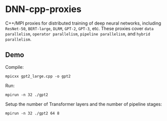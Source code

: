 # DNN-cpp-proxies
C++/MPI proxies for distributed training of deep neural networks, including `ResNet-50`, `BERT-large`, `DLRM`, `GPT-2`, `GPT-3`, etc. These proxies cover `data parallelism`, `operator parallelism`, `pipeline parallelism`, and `hybrid parallelism`.

## Demo
Compile:

`mpicxx gpt2_large.cpp -o gpt2`

Run:

`mpirun -n 32 ./gpt2`

Setup the number of Transformer layers and the number of pipeline stages:

`mpirun -n 32 ./gpt2 64 8`
